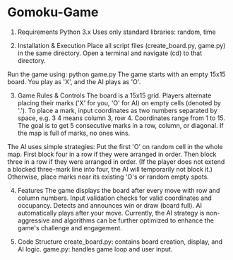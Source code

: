 # Gomoku-Game
1. Requirements
Python 3.x
Uses only standard libraries: random, time

2. Installation & Execution
Place all script files (create_board.py, game.py) in the same directory.
Open a terminal and navigate (cd) to that directory.

Run the game using:
python game.py
The game starts with an empty 15x15 board. You play as 'X', and the AI plays as 'O'.

3. Game Rules & Controls
The board is a 15x15 grid.
Players alternate placing their marks ('X' for you, 'O' for AI) on empty cells (denoted by '.').
To place a mark, input coordinates as two numbers separated by space, e.g. 3 4 means column 3, row 4. Coordinates range from 1 to 15.
The goal is to get 5 consecutive marks in a row, column, or diagonal.
If the map is full of marks, no ones wins.

The AI uses simple strategies:
Put the first 'O' on random cell in the whole map.
First block four in a row if they were arranged in order.
Then block three in a row if they were arranged in order.
(If the player does not extend a blocked three-mark line into four, the AI will temporarily not block it.)
Otherwise, place marks near its existing 'O's or random empty spots.

4. Features
The game displays the board after every move with row and column numbers.
Input validation checks for valid coordinates and occupancy.
Detects and announces win or draw (board full).
AI automatically plays after your move.
Currently, the AI strategy is non-aggressive and algorithms can be further optimized to enhance the game's challenge and engagement.

6. Code Structure
create_board.py: contains board creation, display, and AI logic.
game.py: handles game loop and user input.

